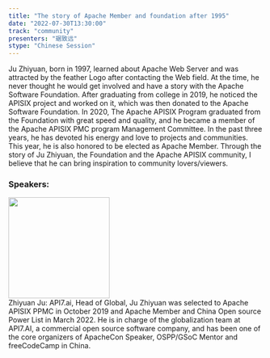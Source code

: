```yaml
---
title: "The story of Apache Member and foundation after 1995"
date: "2022-07-30T13:30:00"
track: "community"
presenters: "琚致远"
stype: "Chinese Session"
---
```

Ju Zhiyuan, born in 1997, learned about Apache Web Server and was attracted by the feather Logo after contacting the Web field. At the time, he never thought he would get involved and have a story with the Apache Software Foundation. After graduating from college in 2019, he noticed the APISIX project and worked on it, which was then donated to the Apache Software Foundation. In 2020, The Apache APISIX Program graduated from the Foundation with great speed and quality, and he became a member of the Apache APISIX PMC program Management Committee. In the past three years, he has devoted his energy and love to projects and communities. This year, he is also honored to be elected as Apache Member. Through the story of Ju Zhiyuan, the Foundation and the Apache APISIX community, I believe that he can bring inspiration to community lovers/viewers.
 ### Speakers: 
 <img src="images/speaker/1009.png" width="200" /><br>Zhiyuan Ju: API7.ai, Head of Global, Ju Zhiyuan was selected to Apache APISIX PPMC in October 2019 and Apache Member and China Open source Power List in March 2022. He is in charge of the globalization team at API7.AI, a commercial open source software company, and has been one of the core organizers of ApacheCon Speaker, OSPP/GSoC Mentor and freeCodeCamp in China.

 